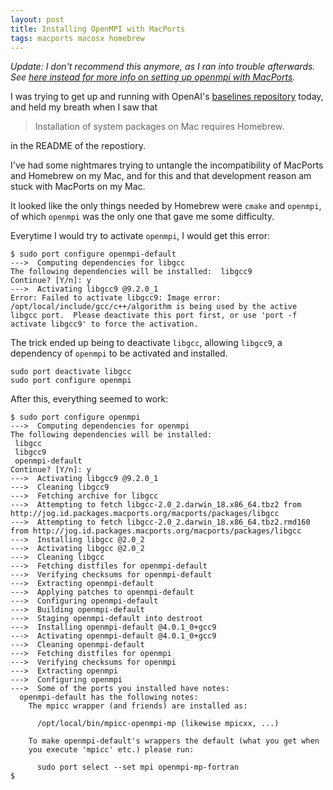 ```yaml
---
layout: post
title: Installing OpenMPI with MacPorts
tags: macports macosx homebrew
---
```


*Update: I don't recommend this anymore, as I ran into trouble afterwards. See [here instead for more info on setting up openmpi with MacPorts](/2019/10/26/spinning-up-with-macports).*

I was trying to get up and running with OpenAI's [baselines repository](https://github.com/openai/baselines) today, and held my breath when I saw that 

> Installation of system packages on Mac requires Homebrew.

in the README of the repostiory.

I've had some nightmares trying to untangle the incompatibility of MacPorts and Homebrew on my Mac, and for this and that development reason am stuck with MacPorts on my Mac. 

It looked like the only things needed by Homebrew were `cmake` and `openmpi`, of which `openmpi` was the only one that gave me some difficulty.

Everytime I would try to activate `openmpi`, I would get this error:

```
$ sudo port configure openmpi-default
--->  Computing dependencies for libgcc
The following dependencies will be installed:  libgcc9
Continue? [Y/n]: y
--->  Activating libgcc9 @9.2.0_1
Error: Failed to activate libgcc9: Image error: /opt/local/include/gcc/c++/algorithm is being used by the active libgcc port.  Please deactivate this port first, or use 'port -f activate libgcc9' to force the activation.
```

The trick ended up being to deactivate `libgcc`, allowing `libgcc9`, a dependency of `openmpi` to be activated and installed.

```
sudo port deactivate libgcc
sudo port configure openmpi
```

After this, everything seemed to work:

```
$ sudo port configure openmpi
--->  Computing dependencies for openmpi
The following dependencies will be installed: 
 libgcc
 libgcc9
 openmpi-default
Continue? [Y/n]: y
--->  Activating libgcc9 @9.2.0_1
--->  Cleaning libgcc9
--->  Fetching archive for libgcc
--->  Attempting to fetch libgcc-2.0_2.darwin_18.x86_64.tbz2 from http://jog.id.packages.macports.org/macports/packages/libgcc
--->  Attempting to fetch libgcc-2.0_2.darwin_18.x86_64.tbz2.rmd160 from http://jog.id.packages.macports.org/macports/packages/libgcc
--->  Installing libgcc @2.0_2
--->  Activating libgcc @2.0_2
--->  Cleaning libgcc
--->  Fetching distfiles for openmpi-default
--->  Verifying checksums for openmpi-default
--->  Extracting openmpi-default
--->  Applying patches to openmpi-default
--->  Configuring openmpi-default
--->  Building openmpi-default
--->  Staging openmpi-default into destroot
--->  Installing openmpi-default @4.0.1_0+gcc9
--->  Activating openmpi-default @4.0.1_0+gcc9
--->  Cleaning openmpi-default
--->  Fetching distfiles for openmpi
--->  Verifying checksums for openmpi
--->  Extracting openmpi
--->  Configuring openmpi
--->  Some of the ports you installed have notes:
  openmpi-default has the following notes:
    The mpicc wrapper (and friends) are installed as:
    
      /opt/local/bin/mpicc-openmpi-mp (likewise mpicxx, ...)
    
    To make openmpi-default's wrappers the default (what you get when
    you execute 'mpicc' etc.) please run:
    
      sudo port select --set mpi openmpi-mp-fortran
$
```
